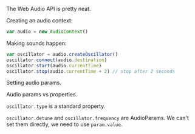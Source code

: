 The Web Audio API is pretty neat.

Creating an audio context:

```js
var audio = new AudioContext()
```

Making sounds happen:

```js
var oscillator = audio.createOscillator()
oscillator.connect(audio.destination)
oscillator.start(audio.currentTime)
oscillator.stop(audio.currentTime + 2) // stop after 2 seconds
```

Setting audio params.

Audio params vs properties.

`oscillator.type` is a standard property.

`oscillator.detune` and `oscillator.frequency` are AudioParams. We can't set them directly, we need to use `param.value`.
